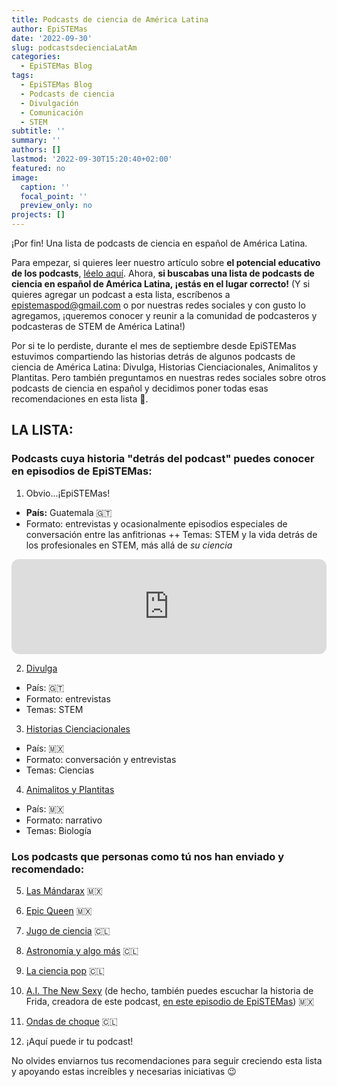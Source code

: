 ```yaml
---
title: Podcasts de ciencia de América Latina
author: EpiSTEMas
date: '2022-09-30'
slug: podcastsdecienciaLatAm
categories:
  - EpiSTEMas Blog
tags:
  - EpiSTEMas Blog
  - Podcasts de ciencia
  - Divulgación
  - Comunicación
  - STEM
subtitle: ''
summary: ''
authors: []
lastmod: '2022-09-30T15:20:40+02:00'
featured: no
image:
  caption: ''
  focal_point: ''
  preview_only: no
projects: []
---
```


¡Por fin! Una lista de podcasts de ciencia en español de América Latina. 

Para empezar, si quieres leer nuestro artículo sobre **el potencial educativo de los podcasts**, [léelo aquí](https://www.epistemas.com/post/potencial_podcasts_de_ciencia_en_espanol/). Ahora, **si buscabas una lista de podcasts de ciencia en español de América Latina, ¡estás en el lugar correcto!** (Y si quieres agregar un podcast a esta lista, escríbenos a epistemaspod@gmail.com o por nuestras redes sociales y con gusto lo agregamos, ¡queremos conocer y reunir a la comunidad de podcasteros y podcasteras de STEM de América Latina!)

Por si te lo perdiste, durante el mes de septiembre desde EpiSTEMas estuvimos compartiendo las historias detrás de algunos podcasts de ciencia de América Latina: Divulga, Historias Cienciacionales, Animalitos y Plantitas. Pero también preguntamos en nuestras redes sociales sobre otros podcasts de ciencia en español y decidimos poner todas esas recomendaciones en esta lista 🎉. 

## **LA LISTA:**
### Podcasts cuya historia "detrás del podcast" puedes conocer en episodios de EpiSTEMas:

1. Obvio...¡EpiSTEMas!
  + **País:** Guatemala 🇬🇹 
  + Formato: entrevistas y ocasionalmente episodios especiales de conversación entre las anfitrionas
  ++ Temas: STEM y la vida detrás de los profesionales en STEM, más allá de *su ciencia*
  
<iframe style="border-radius:12px" src="https://open.spotify.com/embed/episode/30VFz9wUtAY5ohwJZoFge4?utm_source=generator&theme=0" width="100%" height="152" frameBorder="0" allowfullscreen="" allow="autoplay; clipboard-write; encrypted-media; fullscreen; picture-in-picture" loading="lazy"></iframe>


2. [Divulga](https://www.epistemas.com/post/e73davidmoralesrodas/)
  + País: 🇬🇹
  + Formato: entrevistas
  + Temas: STEM


3. [Historias Cienciacionales](https://www.epistemas.com/post/e74historiascienciacionales/)
  + País: 🇲🇽
  + Formato: conversación y entrevistas
  + Temas: Ciencias

4. [Animalitos y Plantitas](https://www.epistemas.com/post/e75sofiavillalpando/)
  + País: 🇲🇽
  + Formato: narrativo
  + Temas: Biología 

###  Los podcasts que personas como tú nos han enviado y recomendado:

5. [Las Mándarax](https://open.spotify.com/show/7z80aLbwWMnYAkikC5JTrZ?si=4976612878da4012) 🇲🇽

6. [Epic Queen](https://open.spotify.com/show/35lYVEUcRR6bmXHjJUCJDn?si=48c6f81720cc453b) 🇲🇽

7. [Jugo de ciencia](https://open.spotify.com/show/0sNXtyMM9uGeTpzPQCi2RJ?si=ab8b0d65504a4d6f) 🇨🇱

8. [Astronomía y algo más](https://open.spotify.com/show/28ZMyRjWjXGnPm0lzw5K3b?si=555736c38378416e) 🇨🇱

9. [La ciencia pop](https://open.spotify.com/show/5WuaHQehFw2Gq2dpIqSw43?si=05ab6823fa1c40ce) 🇨🇱

10. [A.I. The New Sexy](https://open.spotify.com/show/4RJDszqkRe18PB6GaCo5kR?si=cc7bd37bfabf434c) (de hecho, también puedes escuchar la historia de Frida, creadora de este podcast, [en este episodio de EpiSTEMas](https://www.epistemas.com/post/e28fridaruh/)) 🇲🇽

11. [Ondas de choque](https://open.spotify.com/show/23TjAGcXE0ZuJa0HcoRnHk?si=a0d39df6bdec4885) 🇨🇱

12. ¡Aquí puede ir tu podcast!


No olvides enviarnos tus recomendaciones para seguir creciendo esta lista y apoyando estas increíbles y necesarias iniciativas 😉